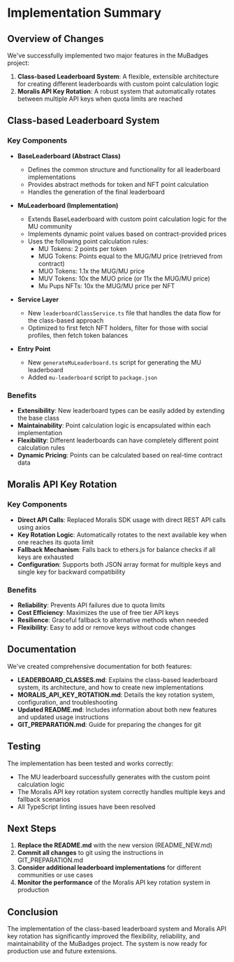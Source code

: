 # Implementation Summary

## Overview of Changes

We've successfully implemented two major features in the MuBadges project:

1. **Class-based Leaderboard System**: A flexible, extensible architecture for creating different leaderboards with custom point calculation logic
2. **Moralis API Key Rotation**: A robust system that automatically rotates between multiple API keys when quota limits are reached

## Class-based Leaderboard System

### Key Components

- **BaseLeaderboard (Abstract Class)**
  - Defines the common structure and functionality for all leaderboard implementations
  - Provides abstract methods for token and NFT point calculation
  - Handles the generation of the final leaderboard

- **MuLeaderboard (Implementation)**
  - Extends BaseLeaderboard with custom point calculation logic for the MU community
  - Implements dynamic point values based on contract-provided prices
  - Uses the following point calculation rules:
    - MU Tokens: 2 points per token
    - MUG Tokens: Points equal to the MUG/MU price (retrieved from contract)
    - MUO Tokens: 1.1x the MUG/MU price
    - MUV Tokens: 10x the MUO price (or 11x the MUG/MU price)
    - Mu Pups NFTs: 10x the MUG/MU price per NFT

- **Service Layer**
  - New `leaderboardClassService.ts` file that handles the data flow for the class-based approach
  - Optimized to first fetch NFT holders, filter for those with social profiles, then fetch token balances

- **Entry Point**
  - New `generateMuLeaderboard.ts` script for generating the MU leaderboard
  - Added `mu-leaderboard` script to `package.json`

### Benefits

- **Extensibility**: New leaderboard types can be easily added by extending the base class
- **Maintainability**: Point calculation logic is encapsulated within each implementation
- **Flexibility**: Different leaderboards can have completely different point calculation rules
- **Dynamic Pricing**: Points can be calculated based on real-time contract data

## Moralis API Key Rotation

### Key Components

- **Direct API Calls**: Replaced Moralis SDK usage with direct REST API calls using axios
- **Key Rotation Logic**: Automatically rotates to the next available key when one reaches its quota limit
- **Fallback Mechanism**: Falls back to ethers.js for balance checks if all keys are exhausted
- **Configuration**: Supports both JSON array format for multiple keys and single key for backward compatibility

### Benefits

- **Reliability**: Prevents API failures due to quota limits
- **Cost Efficiency**: Maximizes the use of free tier API keys
- **Resilience**: Graceful fallback to alternative methods when needed
- **Flexibility**: Easy to add or remove keys without code changes

## Documentation

We've created comprehensive documentation for both features:

- **LEADERBOARD_CLASSES.md**: Explains the class-based leaderboard system, its architecture, and how to create new implementations
- **MORALIS_API_KEY_ROTATION.md**: Details the key rotation system, configuration, and troubleshooting
- **Updated README.md**: Includes information about both new features and updated usage instructions
- **GIT_PREPARATION.md**: Guide for preparing the changes for git

## Testing

The implementation has been tested and works correctly:

- The MU leaderboard successfully generates with the custom point calculation logic
- The Moralis API key rotation system correctly handles multiple keys and fallback scenarios
- All TypeScript linting issues have been resolved

## Next Steps

1. **Replace the README.md** with the new version (README_NEW.md)
2. **Commit all changes** to git using the instructions in GIT_PREPARATION.md
3. **Consider additional leaderboard implementations** for different communities or use cases
4. **Monitor the performance** of the Moralis API key rotation system in production

## Conclusion

The implementation of the class-based leaderboard system and Moralis API key rotation has significantly improved the flexibility, reliability, and maintainability of the MuBadges project. The system is now ready for production use and future extensions.
